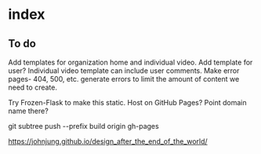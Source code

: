 # index
## To do

Add templates for organization home and individual video. Add template for user?
Individual video template can include user comments.
Make error pages- 404, 500, etc. generate errors to limit the amount of content we need to create. 

Try Frozen-Flask to make this static.
Host on GitHub Pages? Point domain name there?

git subtree push --prefix build origin gh-pages

https://johnjung.github.io/design_after_the_end_of_the_world/
